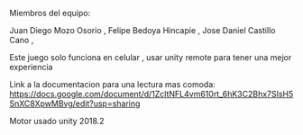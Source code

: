 Miembros del equipo:

Juan Diego Mozo Osorio , Felipe Bedoya Hincapie , Jose Daniel Castillo Cano ,

Este juego solo funciona en celular , usar unity remote para tener una mejor experiencia

Link a la documentacion para una lectura mas comoda:
https://docs.google.com/document/d/1ZcltNFL4vm610rt_6hK3C2Bhx7SIsH5SnXC8XpwMBvg/edit?usp=sharing

Motor usado unity 2018.2
